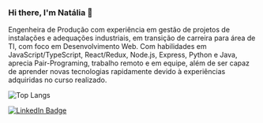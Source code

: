 ### Hi there, I'm Natália 👋

Engenheira de Produção com experiência em gestão de projetos de instalações e adequações industriais, em transição de carreira para área de TI, com foco em Desenvolvimento Web. Com habilidades em JavaScript/TypeScript, React/Redux, Node.js, Express, Python e Java, aprecia Pair-Programing, trabalho remoto e em equipe, além de ser capaz de aprender novas tecnologias rapidamente devido à experiências adquiridas no curso realizado.

![Top Langs](https://github-readme-stats.vercel.app/api/top-langs/?username=nataliakist&layout=compact&theme=dark)

[![LinkedIn Badge](https://img.shields.io/badge/-LinkedIn-blue?style=flat-square&logo=Linkedin&logoColor=white&link=https://www.linkedin.com/in/natalialkist/)](https://www.linkedin.com/in/natalialkist/)


<!--
**nataliakist/nataliakist** is a ✨ _special_ ✨ repository because its `README.md` (this file) appears on your GitHub profile.

Here are some ideas to get you started:

- 🔭 I’m currently working on ...
- 🌱 I’m currently learning ...
- 👯 I’m looking to collaborate on ...
- 🤔 I’m looking for help with ...
- 💬 Ask me about ...
- 📫 How to reach me: ...
- 😄 Pronouns: ...
- ⚡ Fun fact: ...
-->
